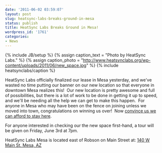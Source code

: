 ```yaml
---
date: '2011-06-02 03:59:07'
layout: post
slug: heatsync-labs-breaks-ground-in-mesa
status: publish
title: HeatSync Labs Breaks Ground in Mesa!
wordpress_id: '1761'
categories:
- News
---
```


{% include JB/setup %}
{% assign caption_text = "Photo by HeatSync Labs." %}
{% assign caption_photo = "http://www.heatsynclabs.org/wp-content/uploads/2011/06/new_space.jpg" %}
{% include heatsynclabs/caption %}

HeatSync Labs officially finalized our lease in Mesa yesterday, and we've wasted no time putting our banner on our new location so that everyone in downtown Mesa realizes this!  Our new location is pretty awesome and full of possibilities, but there is a lot of work to be done in getting it up to speed, and we'll be needing all the help we can get to make this happen.  For anyone in Mesa who may have been on the fence on joining unless we moved into town, congratulations on winning us over!  Now [convince us we can afford to stay here](http://www.heatsynclabs.org/store/memberships/).

For anyone interested in checking our the new space first-hand, a tour will be given on Friday, June 3rd at 7pm.

HeatSync Labs Mesa is located east of Robson on Main Street at:
[ 140 W Main St.
Mesa, AZ](http://maps.google.com/maps?f=q&source=s_q&hl=en&geocode=&q=140+w+main+st.+mesa,+az&aq=&sll=37.0625,-95.677068&sspn=34.945679,76.464844&ie=UTF8&hq=&hnear=140+W+Main+St,+Mesa,+Arizona+85201&ll=33.415289,-111.835499&spn=0.000795,0.001167&t=h&z=20)
